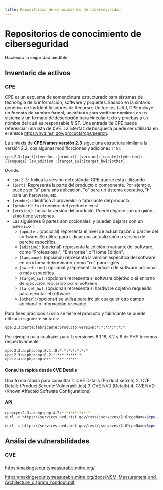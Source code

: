 ```yaml
---
title: Repositorios de conocimiento de ciberseguridad
---
```


# Repositorios de conocimiento de ciberseguridad

Haciendo la seguridad medible

## Inventario de activos
### CPE

CPE es un esquema de nomenclatura estructurado para sistemas de tecnología de la información, software y paquetes. Basado en la sintaxis genérica de los Identificadores de Recursos Uniformes (URI), CPE incluye un formato de nombre formal, un método para verificar nombres en un sistema y un formato de descripción para vincular texto y pruebas a un nombre del cual es responsable NIST. Una entrada de CPE puede referenciar una lista de CVE. La interfaz de búsqueda puede ser utilizada en el enlace <https://nvd.nist.gov/products/cpe/search>. 


La sintaxis de **CPE Names versión 2.3** sigue una estructura similar a la versión 2.2, con algunas modificaciones y adiciones `[^5]`:

```plaintext
cpe:2.3:[part]:[vendor]:[product]:[version]:[update]:[edition]:[language]:[sw_edition]:[target_sw]:[target_hw]:[other]
```

Donde:
* `cpe:2.3:` Indica la versión del estándar CPE que se está utilizando.
* `[part]`: Representa la parte del producto o componente. Por ejemplo, puede ser "a" para una aplicación, "o" para un sistema operativo, "h" para un hardware, etc.
* `[vendor]`:  Identifica al proveedor o fabricante del producto.
* `[product]`: Es el nombre del producto en sí.
* `[version]`: Indica la versión del producto. Puede dejarse con un guión`-` si no tiene versiones.
* Las siguientes 8 partes son opcionales, y pueden dejarse con un asterisco `*`:	
	* `[update]`: (opcional) representa el nivel de actualización o parche del software. Se utiliza para indicar una actualización o versión de parche específica.
	* `[edition]`: (opcional) representa la edición o variante del software, como "Professional", "Enterprise" o "Home Edition".
	* `[language]`: (opcional) representa la versión específica del software en un idioma determinado, como "en" para inglés.
	* `[sw_edition]`: opcional y representa la edición de software adicional o más específica.
	* `[target_sw]`: (opcional) representa el software objetivo o el entorno de ejecución requerido por el software.
	* `[target_hw]`: (opcional) representa el hardware objetivo requerido para ejecutar el software.
	* `[other]`: (opcional) se utiliza para incluir cualquier otro campo adicional o información relevante.


Para fines prácticos si solo se tiene el producto y fabricante se puede utilzar la siguiente sintaxis:
```plaintext
cpe:2.3:parte:fabricante:producto:version:*:*:*:*:*:*:*
```

Por ejemplo para cualquier para la versiones 8.1.18, 8.2 y 8 de PHP tenemos respectivamente
```plaintext
cpe:2.3:a:php:php:8.1.18:*:*:*:*:*:*:*
cpe:2.3:a:php:php:8.2:*:*:*:*:*:*:*
cpe:2.3:a:php:php:8:*:*:*:*:*:*:*
```

#### Consulta rápida desde CVE Details

Una forma rápida para consultar 
2. CVE Details (Product search)
2. CVE Details (Product Security Vulnerabilities)
3. CVE NVD (Details)
4. CVE NVD (Known Affected Software Configurations)

#### API
```bash
cpe=cpe:2.3:a:php:php:8.2:*:*:*:*:*:*:*
curl -v https://services.nvd.nist.gov/rest/json/cves/2.0?cpeName=$cpe
```

```bash
curl -s https://services.nvd.nist.gov/rest/json/cves/2.0?cpeName=$cpe | jq . 
```

## Análisi de vulnerabilidades

### CVE

### 




https://makingsecuritymeasurable.mitre.org/

https://makingsecuritymeasurable.mitre.org/docs/MSM_Measurement_and_Architecture_diagram_handout.pdf